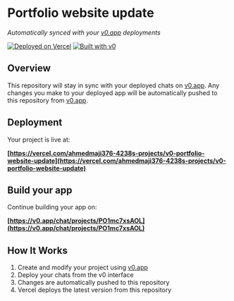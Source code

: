 # Portfolio website update

*Automatically synced with your [v0.app](https://v0.app) deployments*

[![Deployed on Vercel](https://img.shields.io/badge/Deployed%20on-Vercel-black?style=for-the-badge&logo=vercel)](https://vercel.com/ahmedmaji376-4238s-projects/v0-portfolio-website-update)
[![Built with v0](https://img.shields.io/badge/Built%20with-v0.app-black?style=for-the-badge)](https://v0.app/chat/projects/PO1mc7xsAOL)

## Overview

This repository will stay in sync with your deployed chats on [v0.app](https://v0.app).
Any changes you make to your deployed app will be automatically pushed to this repository from [v0.app](https://v0.app).

## Deployment

Your project is live at:

**[https://vercel.com/ahmedmaji376-4238s-projects/v0-portfolio-website-update](https://vercel.com/ahmedmaji376-4238s-projects/v0-portfolio-website-update)**

## Build your app

Continue building your app on:

**[https://v0.app/chat/projects/PO1mc7xsAOL](https://v0.app/chat/projects/PO1mc7xsAOL)**

## How It Works

1. Create and modify your project using [v0.app](https://v0.app)
2. Deploy your chats from the v0 interface
3. Changes are automatically pushed to this repository
4. Vercel deploys the latest version from this repository